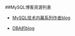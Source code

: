 ##MySQL博客资源列表


- [MySQL技术内幕系列作者blog](http://insidemysql.blog.163.com/blog/ "http://insidemysql.blog.163.com/blog/")

- [DBA的blog](http://wubx.net/)